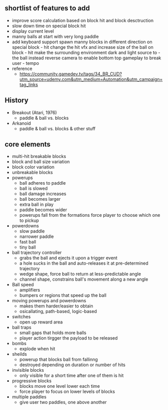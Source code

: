 ## shortlist of features to add
- improve score calculation based on block hit and block desctruction
- slow down time on special block hit
- display current level
- manny balls at start with very long paddle
- add keyboard support
spawn manny blocks in different direction on special block - hit
change the hit vfx and increase size of the ball on block - hit
make the surrounding environment dark and light source to - the ball instead
reverse camera to enable bottom top gameplay to break user - tempo
- reference
  - https://community.gamedev.tv/tags/34_BR_CUD?utm_source=udemy.com&utm_medium=Automation&utm_campaign=tag_links

## History
- Breakout (Atari, 1976)
	- paddle & ball vs. blocks
- Arkanoid
	- paddle & ball vs. blocks & other stuff

## core elements
- multi-hit breakable blocks
- block and ball size variation
- block color variation
- unbreakable blocks
- powerups
  - ball adheres to paddle
  - ball is slowed
  - ball damage increases
  - ball becomes larger
  - extra ball in play
  - paddle becomes wider
  - powerups fall from the formations force player to choose which one to pickup
- powerdowns
  - slow paddle
  - narrower paddle
  - fast ball
  - tiny ball
- ball trajectory controller
  - grabs the ball and ejects it upon a trigger event
  - a hole sucks in the ball and auto-releases it at pre-determined trajectory
  - wedge shape, force ball to return at less-predictable angle
  - channel shape, constrains ball's movement along a new angle
- Ball speed
  - amplifiers
  - bumpers or regions that speed up the ball
- moving powerups and powerdowns
  - makes them harder/easier to obtain
  - osicallating, path-based, logic-based
- switches
  - open up reward area
- ball traps
  - small gaps that holds more balls
  - player action tirgger the payload to be released
- bombs
  - explode when hit
- sheilds
  - powerup that blocks ball from fallinng
  - destroyed depending on duration or number of hits
- invisible blocks
  - only visible for a short time after one of them is hit
- progressive blocks
  - blocks move one level lower each time
  - force player to focus on lower levels of blocks
- multiple paddles
  - give user two paddles, one above another